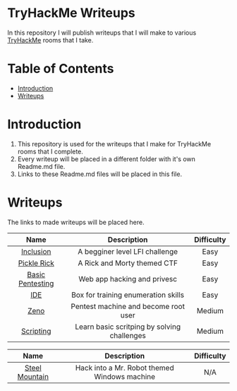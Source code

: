 # TryHackMe Writeups
In this repository I will publish writeups that I will make to various [TryHackMe](https://tryhackme.com/) rooms that I take.

Table of Contents
=================
* [Introduction](#Introduction)
* [Writeups](#Writeups)

# Introduction

1. This repository is used for the writeups that I make for TryHackMe rooms that I complete.
2. Every writeup will be placed in a different folder with it's own Readme.md file.
3. Links to these Readme.md files will be placed in this file.

# Writeups

The links to made writeups will be placed here.

|				   	   Name						|				 Description				 | Difficulty |
|:---------------------------------------------:|:------------------------------------------:|:----------:|
|[Inclusion](/Inclusion/README.md)				|A begginer level LFI challenge				 |	  Easy	  |
|[Pickle Rick](/Pickle_Rick/README.md)			|A Rick and Morty themed CTF				 |	  Easy	  |
|[Basic Pentesting](/Basic_Pentesting/README.md)|Web app hacking and privesc				 |	  Easy	  |
|[IDE](IDE/README.md)							|Box for training enumeration skills		 |	  Easy	  |
|[Zeno](/Zeno/README.md)						|Pentest machine and become root user		 |	 Medium	  |
|[Scripting](/Scripting/README.md)				|Learn basic scritping by solving challenges |	 Medium	  |

|					   Name						|					Description				 | Difficulty |
|:---------------------------------------------:|:------------------------------------------:|:----------:|
|[Steel Mountain](/Steel_Mountain/README.md)	|Hack into a Mr. Robot themed Windows machine|	  N/A	  |
